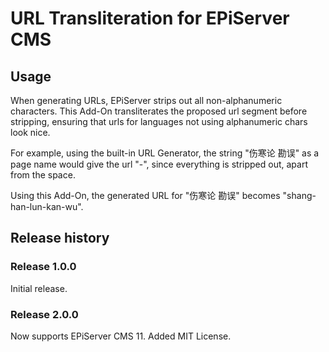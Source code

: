 ﻿# URL Transliteration for EPiServer CMS

## Usage
When generating URLs, EPiServer strips out all non-alphanumeric characters. 
This Add-On transliterates the proposed url segment before stripping, ensuring that urls for languages not using alphanumeric chars look nice.

For example, using the built-in URL Generator, the string "伤寒论 勘误" as a page name would give the url "-", since everything is stripped out, apart from the space.

Using this Add-On, the generated URL for "伤寒论 勘误" becomes "shang-han-lun-kan-wu".

## Release history

### Release 1.0.0
Initial release.

### Release 2.0.0
Now supports EPiServer CMS 11.
Added MIT License.
